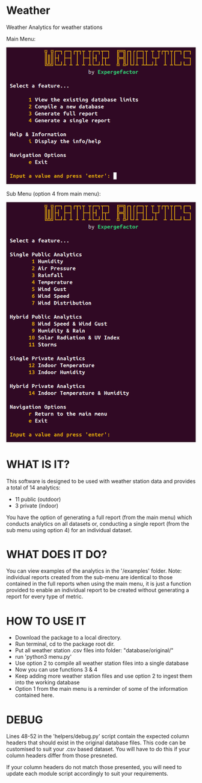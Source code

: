 # Weather
Weather Analytics for weather stations

Main Menu:

![menu](https://github.com/Expergefactor/Weather/blob/main/helpers/img/menu.jpg)

Sub Menu (option 4 from main menu):

![menu2](https://github.com/Expergefactor/Weather/blob/main/helpers/img/menu2.jpg)

# WHAT IS IT?
This software is designed to be used with weather station data and provides a total of 14 analytics:
 * 11 public (outdoor)
 * 3 private (indoor)

You have the option of generating a full report (from the main menu) which conducts analytics on all datasets or, conducting a single report (from the sub menu using option 4) for an individual dataset.

# WHAT DOES IT DO?
You can view examples of the analytics in the '/examples' folder. Note: individual reports created from the sub-menu are identical to those contained in the full reports when using the main menu, it is just a function provided to enable an individual report to be created without generating a report for every type of metric. 

# HOW TO USE IT
 * Download the package to a local directory.
 * Run terminal, cd to the package root dir.
 * Put all weather station .csv files into folder: "database/original/"
 * run 'python3 menu.py'
 * Use option 2 to compile all weather station files into a single database
 * Now you can use functions 3 & 4
 * Keep adding more weather station files and use option 2 to ingest them into the working database
 * Option 1 from the main menu is a reminder of some of the information contained here.

# DEBUG

Lines 48-52 in the 'helpers/debug.py' script contain the expected column headers that should exist in the original database files. This code can be customised to suit your .csv based dataset. You will have to do this if your column headers differ from those presneted. 

If your column headers do not match those presented, you will need to update each module script accordingly to suit your requirements. 
